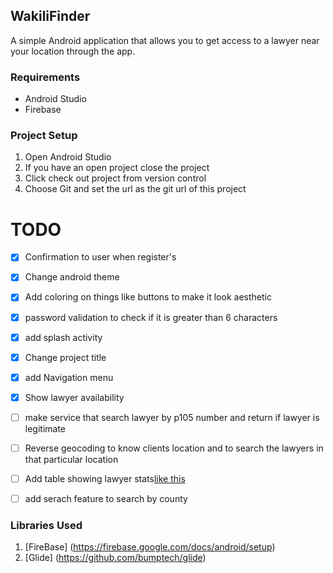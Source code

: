 WakiliFinder
------------------------------

A simple Android application that allows you to get access to a lawyer near your location through the app.

### Requirements

* Android Studio
* Firebase

### Project Setup
1. Open Android Studio
2. If you have an open project close the project
3. Click check out project from version control
4. Choose Git and set the url as the git url of this project


# TODO

* [x] Confirmation to user when register's
* [x] Change android theme
* [x] Add coloring on things like buttons to make it look aesthetic
* [x] password validation to check if it is greater than 6 characters
* [x] add splash activity
* [x] Change project title
* [x] add Navigation menu
* [x] Show lawyer availability
* [ ] make service that search lawyer by p105 number and return if lawyer is legitimate
* [ ] Reverse geocoding to know clients location and to search the lawyers in that particular location
* [ ] Add table showing lawyer stats[like this](https://online.lsk.or.ke/searchDetails/eyJpdiI6Imp6M1gyYlwvd1wvdWYzNGEwaFU4dEtVQT09IiwidmFsdWUiOiJncXdwc1BTUEk3c3ZWVlozOWF5STE3OEtqek02SWVublJMY1ZlSWxXaGpnPSIsIm1hYyI6ImIyZDU3MGFjNzJhNzNkYWY1OTZhZmRlMDc0MjE2YjFiZTdjNjljY2IyMWQ0ZjNiNjNlNWExMjEwOGYwZTRjZDMifQ==)
* [ ] add serach feature to search by county


### Libraries Used
1. [FireBase] (https://firebase.google.com/docs/android/setup)
2. [Glide] (https://github.com/bumptech/glide)
